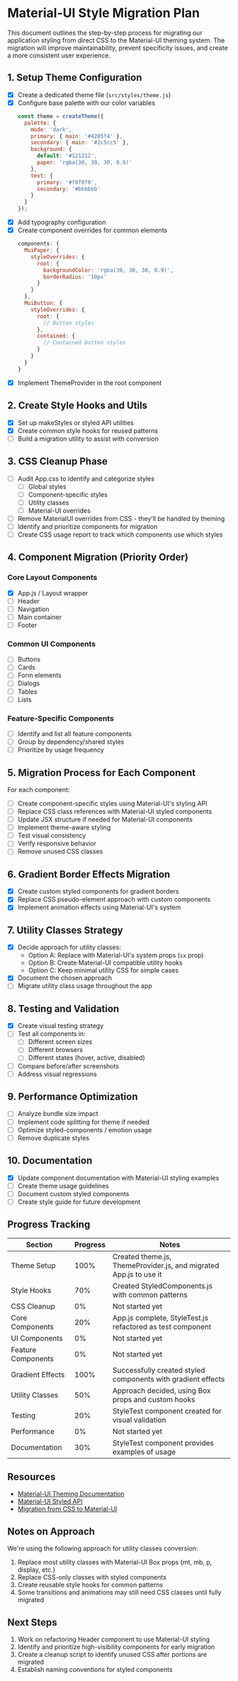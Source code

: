 # Material-UI Style Migration Plan

This document outlines the step-by-step process for migrating our application styling from direct CSS to the Material-UI theming system. The migration will improve maintainability, prevent specificity issues, and create a more consistent user experience.

## 1. Setup Theme Configuration

- [x] Create a dedicated theme file (`src/styles/theme.js`)
- [x] Configure base palette with our color variables
  ```javascript
  const theme = createTheme({
    palette: {
      mode: 'dark',
      primary: { main: '#4285f4' },
      secondary: { main: '#2c5cc5' },
      background: {
        default: '#121212',
        paper: 'rgba(30, 30, 30, 0.9)'
      },
      text: {
        primary: '#f0f0f0',
        secondary: '#bbbbbb'
      }
    }
  });
  ```
- [x] Add typography configuration
- [x] Create component overrides for common elements
  ```javascript
  components: {
    MuiPaper: {
      styleOverrides: {
        root: {
          backgroundColor: 'rgba(30, 30, 30, 0.9)', 
          borderRadius: '10px'
        }
      }
    },
    MuiButton: {
      styleOverrides: {
        root: {
          // Button styles
        },
        contained: {
          // Contained button styles
        }
      }
    }
  }
  ```
- [x] Implement ThemeProvider in the root component

## 2. Create Style Hooks and Utils

- [x] Set up makeStyles or styled API utilities
- [x] Create common style hooks for reused patterns
- [ ] Build a migration utility to assist with conversion

## 3. CSS Cleanup Phase

- [ ] Audit App.css to identify and categorize styles
  - [ ] Global styles
  - [ ] Component-specific styles
  - [ ] Utility classes
  - [ ] Material-UI overrides
- [ ] Remove MaterialUI overrides from CSS - they'll be handled by theming
- [ ] Identify and prioritize components for migration
- [ ] Create CSS usage report to track which components use which styles

## 4. Component Migration (Priority Order)

### Core Layout Components
- [x] App.js / Layout wrapper
- [ ] Header
- [ ] Navigation
- [ ] Main container
- [ ] Footer

### Common UI Components
- [ ] Buttons
- [ ] Cards
- [ ] Form elements
- [ ] Dialogs
- [ ] Tables
- [ ] Lists

### Feature-Specific Components
- [ ] Identify and list all feature components
- [ ] Group by dependency/shared styles
- [ ] Prioritize by usage frequency

## 5. Migration Process for Each Component

For each component:
- [ ] Create component-specific styles using Material-UI's styling API
- [ ] Replace CSS class references with Material-UI styled components
- [ ] Update JSX structure if needed for Material-UI components
- [ ] Implement theme-aware styling
- [ ] Test visual consistency
- [ ] Verify responsive behavior
- [ ] Remove unused CSS classes

## 6. Gradient Border Effects Migration

- [x] Create custom styled components for gradient borders
- [x] Replace CSS pseudo-element approach with custom components
- [x] Implement animation effects using Material-UI's system

## 7. Utility Classes Strategy

- [x] Decide approach for utility classes:
  - Option A: Replace with Material-UI's system props (`sx` prop)
  - Option B: Create Material-UI compatible utility hooks
  - Option C: Keep minimal utility CSS for simple cases
- [x] Document the chosen approach
- [ ] Migrate utility class usage throughout the app

## 8. Testing and Validation

- [x] Create visual testing strategy
- [ ] Test all components in:
  - [ ] Different screen sizes
  - [ ] Different browsers
  - [ ] Different states (hover, active, disabled)
- [ ] Compare before/after screenshots
- [ ] Address visual regressions

## 9. Performance Optimization

- [ ] Analyze bundle size impact
- [ ] Implement code splitting for theme if needed
- [ ] Optimize styled-components / emotion usage
- [ ] Remove duplicate styles

## 10. Documentation

- [x] Update component documentation with Material-UI styling examples
- [ ] Create theme usage guidelines
- [ ] Document custom styled components
- [ ] Create style guide for future development

## Progress Tracking

| Section | Progress | Notes |
|---------|----------|-------|
| Theme Setup | 100% | Created theme.js, ThemeProvider.js, and migrated App.js to use it |
| Style Hooks | 70% | Created StyledComponents.js with common patterns |
| CSS Cleanup | 0% | Not started yet |
| Core Components | 20% | App.js complete, StyleTest.js refactored as test component |
| UI Components | 0% | Not started yet |
| Feature Components | 0% | Not started yet |
| Gradient Effects | 100% | Successfully created styled components with gradient effects |
| Utility Classes | 50% | Approach decided, using Box props and custom hooks |
| Testing | 20% | StyleTest component created for visual validation |
| Performance | 0% | Not started yet |
| Documentation | 30% | StyleTest component provides examples of usage |

## Resources

- [Material-UI Theming Documentation](https://mui.com/material-ui/customization/theming/)
- [Material-UI Styled API](https://mui.com/system/styled/)
- [Migration from CSS to Material-UI](https://mui.com/material-ui/guides/migration-v4/)

## Notes on Approach

We're using the following approach for utility classes conversion:
1. Replace most utility classes with Material-UI Box props (mt, mb, p, display, etc.)
2. Replace CSS-only classes with styled components
3. Create reusable style hooks for common patterns
4. Some transitions and animations may still need CSS classes until fully migrated

## Next Steps

1. Work on refactoring Header component to use Material-UI styling
2. Identify and prioritize high-visibility components for early migration
3. Create a cleanup script to identify unused CSS after portions are migrated
4. Establish naming conventions for styled components
